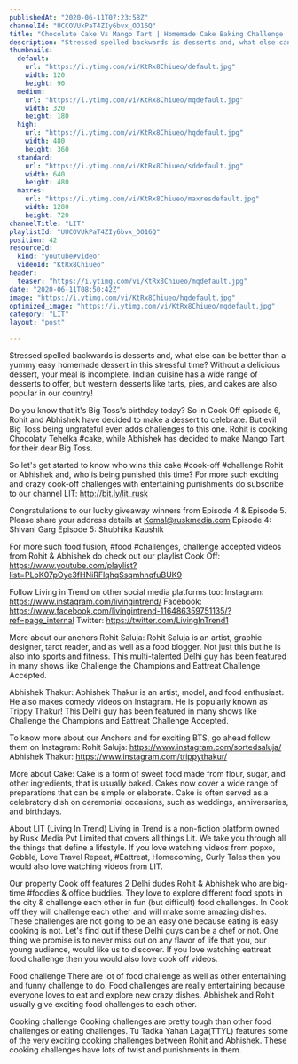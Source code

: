 ```yaml
---
publishedAt: "2020-06-11T07:23:58Z"
channelId: "UCCOVUkPaT4ZIy6bvx_OO16Q"
title: "Chocolate Cake Vs Mango Tart | Homemade Cake Baking Challenge  [Cook Off#6] ​"
description: "Stressed spelled backwards is desserts and, what else can be better than a yummy easy homemade dessert in this stressful time? Without a delicious dessert, your meal is incomplete. Indian cuisine has a wide range of desserts to offer, but western desserts like tarts, pies, and cakes are also popular in our country!\n\nDo you know that it's Big Toss's birthday today? So in Cook Off episode 6, Rohit and Abhishek have decided to make a dessert to celebrate. But evil Big Toss being ungrateful even adds challenges to this one. Rohit is cooking Chocolaty Tehelka #cake, while Abhishek has decided to make Mango Tart for their dear Big Toss.\n\nSo let's get started to know who wins this cake #cook-off #challenge Rohit or Abhishek and, who is being punished this time? For more such exciting and crazy cook-off challenges with entertaining punishments do subscribe to our channel LIT: http://bit.ly/lit_rusk\n\nCongratulations to our lucky giveaway winners from Episode 4 & Episode 5. Please share your address details at Komal@ruskmedia.com\nEpisode 4: Shivani Garg\nEpisode 5: Shubhika Kaushik\n\nFor more such food fusion, #food #challenges, challenge accepted videos from Rohit & Abhishek do check out our playlist Cook Off: https://www.youtube.com/playlist?list=PLoK07pOye3fHNiRFlqhqSsqmhnqfuBUK9\n\nFollow Living in Trend on other social media platforms too: \nInstagram: https://www.instagram.com/livingintrend/ \nFacebook: https://www.facebook.com/livingintrend-116486359751135/?ref=page_internal \nTwitter: https://twitter.com/LivingInTrend1\n\nMore about our anchors\nRohit Saluja: Rohit Saluja is an artist, graphic designer, tarot reader, and as well as a food blogger. Not just this but he is also into sports and fitness. This multi-talented Delhi guy has been featured in many shows like Challenge the Champions and Eattreat Challenge Accepted. \n\nAbhishek Thakur: Abhishek Thakur is an artist, model, and food enthusiast. He also makes comedy videos on Instagram. He is popularly known as Trippy Thakur! This Delhi guy has been featured in many shows like Challenge the Champions and Eattreat Challenge Accepted.\n\nTo know more about our Anchors and for exciting BTS, go ahead follow them on Instagram: \nRohit Saluja: https://www.instagram.com/sortedsaluja/ \nAbhishek Thakur: https://www.instagram.com/trippythakur/\n\nMore about Cake:\nCake is a form of sweet food made from flour, sugar, and other ingredients, that is usually baked. Cakes now cover a wide range of preparations that can be simple or elaborate. Cake is often served as a celebratory dish on ceremonial occasions, such as weddings, anniversaries, and birthdays. \n\nAbout LIT (Living In Trend)\nLiving in Trend is a non-fiction platform owned by Rusk Media Pvt Limited that covers all things Lit. We take you through all the things that define a lifestyle. If you love watching videos from popxo, Gobble, Love Travel Repeat, #Eattreat, Homecoming, Curly Tales then you would also love watching videos from LIT. \n\nOur property Cook off features 2 Delhi dudes Rohit & Abhishek who are big-time #foodies & office buddies. They love to explore different food spots in the city & challenge each other in fun (but difficult) food challenges. In Cook off they will challenge each other and will make some amazing dishes. These challenges are not going to be an easy one because eating is easy cooking is not. Let's find out if these Delhi guys can be a chef or not. One thing we promise is to never miss out on any flavor of life that you, our young audience, would like us to discover. If you love watching eattreat food challenge then you would also love cook off videos. \n\nFood challenge\nThere are lot of food challenge as well as other entertaining and funny challenge to do. Food challenges are really entertaining because everyone loves to eat and explore new crazy dishes. Abhishek and Rohit usually give exciting food challenges to each other.\n\nCooking challenge\nCooking challenges are pretty tough than other food challenges or eating challenges. Tu Tadka Yahan Laga(TTYL) features some of the very exciting cooking challenges between Rohit and Abhishek. These cooking challenges have lots of twist and punishments in them."
thumbnails:
  default:
    url: "https://i.ytimg.com/vi/KtRx8Chiueo/default.jpg"
    width: 120
    height: 90
  medium:
    url: "https://i.ytimg.com/vi/KtRx8Chiueo/mqdefault.jpg"
    width: 320
    height: 180
  high:
    url: "https://i.ytimg.com/vi/KtRx8Chiueo/hqdefault.jpg"
    width: 480
    height: 360
  standard:
    url: "https://i.ytimg.com/vi/KtRx8Chiueo/sddefault.jpg"
    width: 640
    height: 480
  maxres:
    url: "https://i.ytimg.com/vi/KtRx8Chiueo/maxresdefault.jpg"
    width: 1280
    height: 720
channelTitle: "LIT"
playlistId: "UUCOVUkPaT4ZIy6bvx_OO16Q"
position: 42
resourceId:
  kind: "youtube#video"
  videoId: "KtRx8Chiueo"
header:
  teaser: "https://i.ytimg.com/vi/KtRx8Chiueo/mqdefault.jpg"
date: "2020-06-11T08:50:42Z"
image: "https://i.ytimg.com/vi/KtRx8Chiueo/hqdefault.jpg"
optimized_image: "https://i.ytimg.com/vi/KtRx8Chiueo/mqdefault.jpg"
category: "LIT"
layout: "post"

---
```

Stressed spelled backwards is desserts and, what else can be better than a yummy easy homemade dessert in this stressful time? Without a delicious dessert, your meal is incomplete. Indian cuisine has a wide range of desserts to offer, but western desserts like tarts, pies, and cakes are also popular in our country!

Do you know that it's Big Toss's birthday today? So in Cook Off episode 6, Rohit and Abhishek have decided to make a dessert to celebrate. But evil Big Toss being ungrateful even adds challenges to this one. Rohit is cooking Chocolaty Tehelka #cake, while Abhishek has decided to make Mango Tart for their dear Big Toss.

So let's get started to know who wins this cake #cook-off #challenge Rohit or Abhishek and, who is being punished this time? For more such exciting and crazy cook-off challenges with entertaining punishments do subscribe to our channel LIT: http://bit.ly/lit_rusk

Congratulations to our lucky giveaway winners from Episode 4 & Episode 5. Please share your address details at Komal@ruskmedia.com
Episode 4: Shivani Garg
Episode 5: Shubhika Kaushik

For more such food fusion, #food #challenges, challenge accepted videos from Rohit & Abhishek do check out our playlist Cook Off: https://www.youtube.com/playlist?list=PLoK07pOye3fHNiRFlqhqSsqmhnqfuBUK9

Follow Living in Trend on other social media platforms too: 
Instagram: https://www.instagram.com/livingintrend/ 
Facebook: https://www.facebook.com/livingintrend-116486359751135/?ref=page_internal 
Twitter: https://twitter.com/LivingInTrend1

More about our anchors
Rohit Saluja: Rohit Saluja is an artist, graphic designer, tarot reader, and as well as a food blogger. Not just this but he is also into sports and fitness. This multi-talented Delhi guy has been featured in many shows like Challenge the Champions and Eattreat Challenge Accepted. 

Abhishek Thakur: Abhishek Thakur is an artist, model, and food enthusiast. He also makes comedy videos on Instagram. He is popularly known as Trippy Thakur! This Delhi guy has been featured in many shows like Challenge the Champions and Eattreat Challenge Accepted.

To know more about our Anchors and for exciting BTS, go ahead follow them on Instagram: 
Rohit Saluja: https://www.instagram.com/sortedsaluja/ 
Abhishek Thakur: https://www.instagram.com/trippythakur/

More about Cake:
Cake is a form of sweet food made from flour, sugar, and other ingredients, that is usually baked. Cakes now cover a wide range of preparations that can be simple or elaborate. Cake is often served as a celebratory dish on ceremonial occasions, such as weddings, anniversaries, and birthdays. 

About LIT (Living In Trend)
Living in Trend is a non-fiction platform owned by Rusk Media Pvt Limited that covers all things Lit. We take you through all the things that define a lifestyle. If you love watching videos from popxo, Gobble, Love Travel Repeat, #Eattreat, Homecoming, Curly Tales then you would also love watching videos from LIT. 

Our property Cook off features 2 Delhi dudes Rohit & Abhishek who are big-time #foodies & office buddies. They love to explore different food spots in the city & challenge each other in fun (but difficult) food challenges. In Cook off they will challenge each other and will make some amazing dishes. These challenges are not going to be an easy one because eating is easy cooking is not. Let's find out if these Delhi guys can be a chef or not. One thing we promise is to never miss out on any flavor of life that you, our young audience, would like us to discover. If you love watching eattreat food challenge then you would also love cook off videos. 

Food challenge
There are lot of food challenge as well as other entertaining and funny challenge to do. Food challenges are really entertaining because everyone loves to eat and explore new crazy dishes. Abhishek and Rohit usually give exciting food challenges to each other.

Cooking challenge
Cooking challenges are pretty tough than other food challenges or eating challenges. Tu Tadka Yahan Laga(TTYL) features some of the very exciting cooking challenges between Rohit and Abhishek. These cooking challenges have lots of twist and punishments in them.